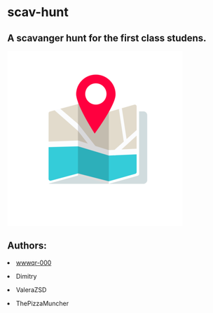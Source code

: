 # scav-hunt
<h2>A scavanger hunt for the first class studens.</h2>
<img src="assets/img/1234.png">
<h2>Authors:</h2>
<p><li><a href="https://github.com/wwwqr-000">wwwqr-000</a></li></p>
<p><li>Dimitry</li></p>
<p><li>ValeraZSD</li></p>
<p><li>ThePizzaMuncher</li></p>
